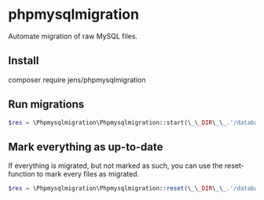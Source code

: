 # phpmysqlmigration
Automate migration of raw MySQL files.

## Install

composer require jens/phpmysqlmigration

## Run migrations

```php
$res = \Phpmysqlmigration\Phpmysqlmigration::start(\_\_DIR\_\_.'/database_migrations/', array('host' => 'localhost', 'username' => 'root', 'password' => '', 'database' => 'db'));
```

## Mark everything as up-to-date

If everything is migrated, but not marked as such, you can use the reset-function to mark every files as migrated.

```php
$res = \Phpmysqlmigration\Phpmysqlmigration::reset(\_\_DIR\_\_.'/database_migrations/', array('host' => 'localhost', 'username' => 'root', 'password' => '', 'database' => 'db'));
```
